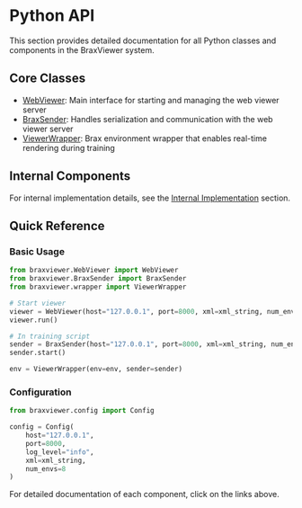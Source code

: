 # Python API

This section provides detailed documentation for all Python classes and components in the BraxViewer system.

## Core Classes

- [WebViewer](python-api/webviewer): Main interface for starting and managing the web viewer server
- [BraxSender](python-api/braxsender): Handles serialization and communication with the web viewer server
- [ViewerWrapper](python-api/viewerwrapper): Brax environment wrapper that enables real-time rendering during training

## Internal Components

For internal implementation details, see the [Internal Implementation](internal.md) section.

## Quick Reference

### Basic Usage

```python
from braxviewer.WebViewer import WebViewer
from braxviewer.BraxSender import BraxSender
from braxviewer.wrapper import ViewerWrapper

# Start viewer
viewer = WebViewer(host="127.0.0.1", port=8000, xml=xml_string, num_envs=8)
viewer.run()

# In training script
sender = BraxSender(host="127.0.0.1", port=8000, xml=xml_string, num_envs=8)
sender.start()

env = ViewerWrapper(env=env, sender=sender)
```

### Configuration

```python
from braxviewer.config import Config

config = Config(
    host="127.0.0.1",
    port=8000,
    log_level="info",
    xml=xml_string,
    num_envs=8
)
```

For detailed documentation of each component, click on the links above. 
